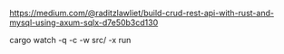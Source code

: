 https://medium.com/@raditzlawliet/build-crud-rest-api-with-rust-and-mysql-using-axum-sqlx-d7e50b3cd130

cargo watch -q -c -w src/ -x run